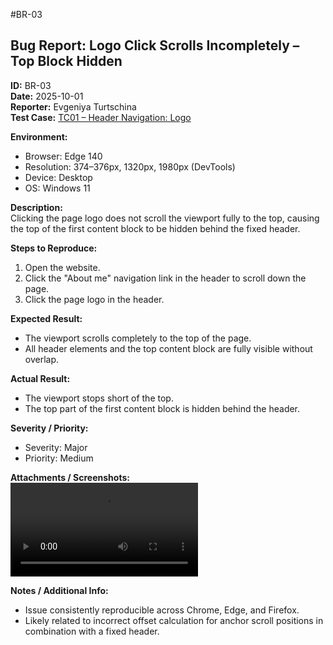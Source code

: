 #BR-03
## Bug Report: Logo Click Scrolls Incompletely – Top Block Hidden
**ID:** BR-03  
**Date:** 2025-10-01  
**Reporter:** Evgeniya Turtschina  
**Test Case:** 
  [TC01 – Header Navigation: Logo](/Test-Cases.md#tc01--header-navigation-logo)

**Environment:**  
- Browser: Edge 140  
- Resolution: 374–376px, 1320px, 1980px (DevTools)
- Device: Desktop 
- OS: Windows 11 

**Description:**  
Clicking the page logo does not scroll the viewport fully to the top, causing the top of the first content block to be hidden behind the fixed header.  

**Steps to Reproduce:**  
1. Open the website.
2. Click the "About me" navigation link in the header to scroll down the page.
3. Сlick the page logo in the header.

**Expected Result:**  
- The viewport scrolls completely to the top of the page.
- All header elements and the top content block are fully visible without overlap. 

**Actual Result:**  
- The viewport stops short of the top.
- The top part of the first content block is hidden behind the header.

**Severity / Priority:**  
- Severity: Major
- Priority: Medium 

**Attachments / Screenshots:**  
![BRo3](/Bug-Report%20Attachments/BR03.mp4)  

**Notes / Additional Info:**  
- Issue consistently reproducible across Chrome, Edge, and Firefox.
- Likely related to incorrect offset calculation for anchor scroll positions in combination with a fixed header.
